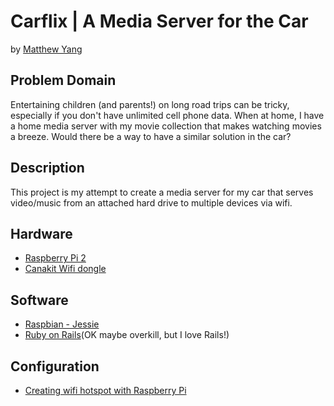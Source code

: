 # Carflix | A Media Server for the Car
by [Matthew Yang](http://matthewgyang.com)

## Problem Domain
Entertaining children (and parents!) on long road trips can be tricky, especially if you don't have unlimited cell phone data.  When at home, I have a home media server with my movie collection that makes watching movies a breeze.  Would there be a way to have a similar solution in the car?

## Description
This project is my attempt to create a media server for my car that serves video/music from an attached hard drive to multiple devices via wifi.  

## Hardware
* [Raspberry Pi 2](https://www.raspberrypi.org/products/raspberry-pi-2-model-b/)
* [Canakit Wifi dongle](http://www.canakit.com/raspberry-pi-wifi.html)

## Software
* [Raspbian - Jessie](https://www.raspberrypi.org/downloads/raspbian/)
* [Ruby on Rails](http://rubyonrails.org/)(OK maybe overkill, but I love Rails!)

## Configuration
* [Creating wifi hotspot with Raspberry Pi](https://learn.adafruit.com/setting-up-a-raspberry-pi-as-a-wifi-access-point/install-software)

